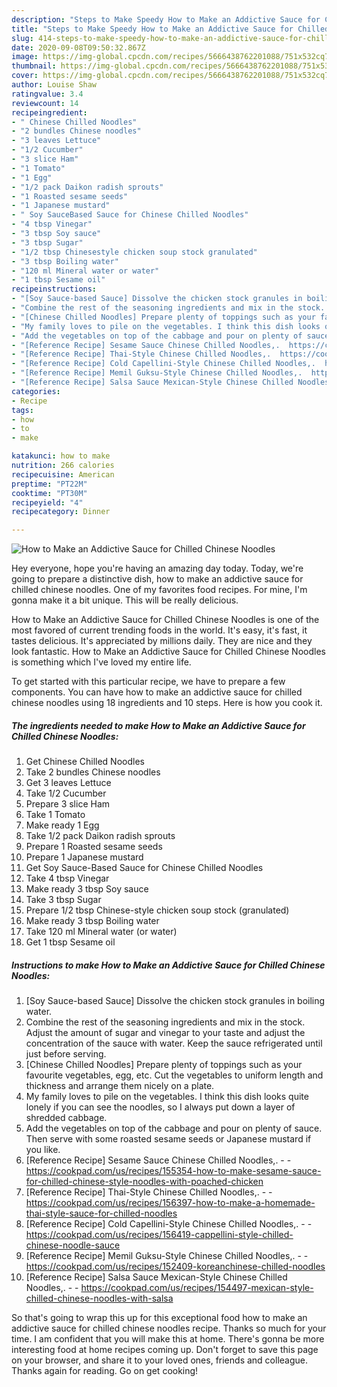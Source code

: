 ```yaml
---
description: "Steps to Make Speedy How to Make an Addictive Sauce for Chilled Chinese Noodles"
title: "Steps to Make Speedy How to Make an Addictive Sauce for Chilled Chinese Noodles"
slug: 414-steps-to-make-speedy-how-to-make-an-addictive-sauce-for-chilled-chinese-noodles
date: 2020-09-08T09:50:32.867Z
image: https://img-global.cpcdn.com/recipes/5666438762201088/751x532cq70/how-to-make-an-addictive-sauce-for-chilled-chinese-noodles-recipe-main-photo.jpg
thumbnail: https://img-global.cpcdn.com/recipes/5666438762201088/751x532cq70/how-to-make-an-addictive-sauce-for-chilled-chinese-noodles-recipe-main-photo.jpg
cover: https://img-global.cpcdn.com/recipes/5666438762201088/751x532cq70/how-to-make-an-addictive-sauce-for-chilled-chinese-noodles-recipe-main-photo.jpg
author: Louise Shaw
ratingvalue: 3.4
reviewcount: 14
recipeingredient:
- " Chinese Chilled Noodles"
- "2 bundles Chinese noodles"
- "3 leaves Lettuce"
- "1/2 Cucumber"
- "3 slice Ham"
- "1 Tomato"
- "1 Egg"
- "1/2 pack Daikon radish sprouts"
- "1 Roasted sesame seeds"
- "1 Japanese mustard"
- " Soy SauceBased Sauce for Chinese Chilled Noodles"
- "4 tbsp Vinegar"
- "3 tbsp Soy sauce"
- "3 tbsp Sugar"
- "1/2 tbsp Chinesestyle chicken soup stock granulated"
- "3 tbsp Boiling water"
- "120 ml Mineral water or water"
- "1 tbsp Sesame oil"
recipeinstructions:
- "[Soy Sauce-based Sauce] Dissolve the chicken stock granules in boiling water."
- "Combine the rest of the seasoning ingredients and mix in the stock. Adjust the amount of sugar and vinegar to your taste and adjust the concentration of the sauce with water. Keep the sauce refrigerated until just before serving."
- "[Chinese Chilled Noodles] Prepare plenty of toppings such as your favourite vegetables, egg, etc. Cut the vegetables to uniform length and thickness and arrange them nicely on a plate."
- "My family loves to pile on the vegetables. I think this dish looks quite lonely if you can see the noodles, so I always put down a layer of shredded cabbage."
- "Add the vegetables on top of the cabbage and pour on plenty of sauce. Then serve with some roasted sesame seeds or Japanese mustard if you like."
- "[Reference Recipe] Sesame Sauce Chinese Chilled Noodles,.  https://cookpad.com/us/recipes/155354-how-to-make-sesame-sauce-for-chilled-chinese-style-noodles-with-poached-chicken"
- "[Reference Recipe] Thai-Style Chinese Chilled Noodles,.  https://cookpad.com/us/recipes/156397-how-to-make-a-homemade-thai-style-sauce-for-chilled-noodles"
- "[Reference Recipe] Cold Capellini-Style Chinese Chilled Noodles,.  https://cookpad.com/us/recipes/156419-cappellini-style-chilled-chinese-noodle-sauce"
- "[Reference Recipe] Memil Guksu-Style Chinese Chilled Noodles,.  https://cookpad.com/us/recipes/152409-koreanchinese-chilled-noodles"
- "[Reference Recipe] Salsa Sauce Mexican-Style Chinese Chilled Noodles,.  https://cookpad.com/us/recipes/154497-mexican-style-chilled-chinese-noodles-with-salsa"
categories:
- Recipe
tags:
- how
- to
- make

katakunci: how to make 
nutrition: 266 calories
recipecuisine: American
preptime: "PT22M"
cooktime: "PT30M"
recipeyield: "4"
recipecategory: Dinner

---
```



![How to Make an Addictive Sauce for Chilled Chinese Noodles](https://img-global.cpcdn.com/recipes/5666438762201088/751x532cq70/how-to-make-an-addictive-sauce-for-chilled-chinese-noodles-recipe-main-photo.jpg)

Hey everyone, hope you're having an amazing day today. Today, we're going to prepare a distinctive dish, how to make an addictive sauce for chilled chinese noodles. One of my favorites food recipes. For mine, I'm gonna make it a bit unique. This will be really delicious.

How to Make an Addictive Sauce for Chilled Chinese Noodles is one of the most favored of current trending foods in the world. It's easy, it's fast, it tastes delicious. It's appreciated by millions daily. They are nice and they look fantastic. How to Make an Addictive Sauce for Chilled Chinese Noodles is something which I've loved my entire life.




To get started with this particular recipe, we have to prepare a few components. You can have how to make an addictive sauce for chilled chinese noodles using 18 ingredients and 10 steps. Here is how you cook it.

<!--inarticleads1-->

##### The ingredients needed to make How to Make an Addictive Sauce for Chilled Chinese Noodles:

1. Get  Chinese Chilled Noodles
1. Take 2 bundles Chinese noodles
1. Get 3 leaves Lettuce
1. Take 1/2 Cucumber
1. Prepare 3 slice Ham
1. Take 1 Tomato
1. Make ready 1 Egg
1. Take 1/2 pack Daikon radish sprouts
1. Prepare 1 Roasted sesame seeds
1. Prepare 1 Japanese mustard
1. Get  Soy Sauce-Based Sauce for Chinese Chilled Noodles
1. Take 4 tbsp Vinegar
1. Make ready 3 tbsp Soy sauce
1. Take 3 tbsp Sugar
1. Prepare 1/2 tbsp Chinese-style chicken soup stock (granulated)
1. Make ready 3 tbsp Boiling water
1. Take 120 ml Mineral water (or water)
1. Get 1 tbsp Sesame oil




<!--inarticleads2-->

##### Instructions to make How to Make an Addictive Sauce for Chilled Chinese Noodles:

1. [Soy Sauce-based Sauce] Dissolve the chicken stock granules in boiling water.
1. Combine the rest of the seasoning ingredients and mix in the stock. Adjust the amount of sugar and vinegar to your taste and adjust the concentration of the sauce with water. Keep the sauce refrigerated until just before serving.
1. [Chinese Chilled Noodles] Prepare plenty of toppings such as your favourite vegetables, egg, etc. Cut the vegetables to uniform length and thickness and arrange them nicely on a plate.
1. My family loves to pile on the vegetables. I think this dish looks quite lonely if you can see the noodles, so I always put down a layer of shredded cabbage.
1. Add the vegetables on top of the cabbage and pour on plenty of sauce. Then serve with some roasted sesame seeds or Japanese mustard if you like.
1. [Reference Recipe] Sesame Sauce Chinese Chilled Noodles,. -  - https://cookpad.com/us/recipes/155354-how-to-make-sesame-sauce-for-chilled-chinese-style-noodles-with-poached-chicken
1. [Reference Recipe] Thai-Style Chinese Chilled Noodles,. -  - https://cookpad.com/us/recipes/156397-how-to-make-a-homemade-thai-style-sauce-for-chilled-noodles
1. [Reference Recipe] Cold Capellini-Style Chinese Chilled Noodles,. -  - https://cookpad.com/us/recipes/156419-cappellini-style-chilled-chinese-noodle-sauce
1. [Reference Recipe] Memil Guksu-Style Chinese Chilled Noodles,. -  - https://cookpad.com/us/recipes/152409-koreanchinese-chilled-noodles
1. [Reference Recipe] Salsa Sauce Mexican-Style Chinese Chilled Noodles,. -  - https://cookpad.com/us/recipes/154497-mexican-style-chilled-chinese-noodles-with-salsa




So that's going to wrap this up for this exceptional food how to make an addictive sauce for chilled chinese noodles recipe. Thanks so much for your time. I am confident that you will make this at home. There's gonna be more interesting food at home recipes coming up. Don't forget to save this page on your browser, and share it to your loved ones, friends and colleague. Thanks again for reading. Go on get cooking!
